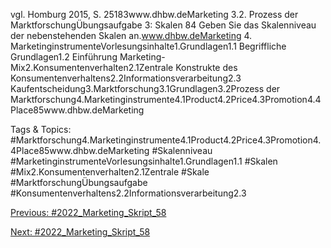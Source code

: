 vgl. Homburg 2015, S. 25183www.dhbw.deMarketing
3.2. Prozess der MarktforschungÜbungsaufgabe 3: Skalen
84
Geben Sie das Skalenniveau der nebenstehenden Skalen an.www.dhbw.deMarketing
4. MarketinginstrumenteVorlesungsinhalte1.Grundlagen1.1 Begriffliche Grundlagen1.2 Einführung Marketing-Mix2.Konsumentenverhalten2.1Zentrale Konstrukte des Konsumentenverhaltens2.2Informationsverarbeitung2.3 Kaufentscheidung3.Marktforschung3.1Grundlagen3.2Prozess der Marktforschung4.Marketinginstrumente4.1Product4.2Price4.3Promotion4.4Place85www.dhbw.deMarketing

   Tags & Topics:
   #Marktforschung4.Marketinginstrumente4.1Product4.2Price4.3Promotion4.4Place85www.dhbw.deMarketing
   #Skalenniveau
   #MarketinginstrumenteVorlesungsinhalte1.Grundlagen1.1
   #Skalen
   #Mix2.Konsumentenverhalten2.1Zentrale
   #Skale
   #MarktforschungÜbungsaufgabe
   #Konsumentenverhaltens2.2Informationsverarbeitung2.3

[Previous: #2022_Marketing_Skript_58](2022_Marketing_Skript_58.md)

[Next: #2022_Marketing_Skript_58](2022_Marketing_Skript_58.md)